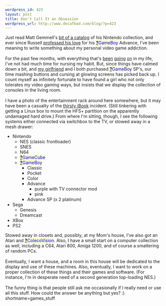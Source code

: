 ```yaml
--- 
wordpress_id: 423
layout: post
title: Don't Call It an Obsession
wordpress_url: http://www.decafbad.com/blog/?p=423
---
```

Just read Matt Gemmell's <a href="http://www.scotlandsoftware.com/blog/?entry=/games/games_stuff.html" target="_top">bit of a catalog</a>
of his Nintendo collection, and ever since Russell <a href="http://beattie.info/notebook/20021201.html#184646" target="_top">professed his love</a>
for his <span style='background : #FFFFCE;'><a href="http://www.decafbad.com/twiki/bin/edit/Main/GameBoy?topicparent=Main.FilterData"><b>?</b></a><font color="#0000FF">GameBoy</font></span> Advance, I've been meaning to write something about my personal video game addiction.
<br /><br />
For the past few months, with everything
that's <a href="http://www.decafbad.com/blog/misc/first_week_off.phtml" target="_top">been</a>
<a href="http://www.decafbad.com/blog/misc/still_breathing.phtml" target="_top">going</a> <a href="http://www.decafbad.com/blog/misc/thirsty_ibook.phtml" target="_top">on</a>
in my life,
I've not had much time for nursing my habit.  But, since things have calmed
down a bit, and <a href="http://www.livejournal.com/~missadroit" target="_top">my girlfriend</a> and I
both purchased <span style='background : #FFFFCE;'><a href="http://www.decafbad.com/twiki/bin/edit/Main/GameBoy?topicparent=Main.FilterData"><b>?</b></a><font color="#0000FF">GameBoy</font></span> SP's, our time mashing buttons and cursing at glowing
screens has picked back up.  I count myself as infinitely fortunate to have
found a girl who not only tolerates my video gaming ways, but insists that
we display the collection of consoles in the living room.
<br /><br />
I have a photo of the entertainment rack around here somewhere, but it
may have been a casualty of the <a href="http://www.decafbad.com/blog/misc/thirsty_ibook.phtml" target="_top">thirsty iBook</a>
incident.  (Still tinkering with getting a Linux box to mount the HFS+
partition on the apparently undamaged hard drive.)  From where I'm sitting,
though, I see the following systems either connected via switchbox to
the TV, or stowed away in a mesh drawer:
<ul>
<li> Nintendo
<ul>
<li> NES (classic frontloader)
</li>
<li> SNES
</li>
<li> N64
</li>
<li> <span style='background : #FFFFCE;'><a href="http://www.decafbad.com/twiki/bin/edit/Main/GameCube?topicparent=Main.FilterData"><b>?</b></a><font color="#0000FF">GameCube</font></span>
</li>
<li> <span style='background : #FFFFCE;'><a href="http://www.decafbad.com/twiki/bin/edit/Main/GameBoy?topicparent=Main.FilterData"><b>?</b></a><font color="#0000FF">GameBoy</font></span>
<ul>
<li> Classic
</li>
<li> Pocket
</li>
<li> Color
</li>
<li> Advance 
<ul>
<li> purple with TV connector mod
</li>
<li> pink 
</li>
</ul>
</li>
<li> Advance SP (x 2 platinum)
</li>
</ul>
</li>
</ul>
</li>
<li> Sega
<ul>
<li> Genesis
</li>
<li> Dreamcast
</li>
</ul>
</li>
<li> XBox
</li>
<li> PS2
</li>
</ul>
Stowed away in closets and, possibly, at my Mom's house, I've also
got an Atari and <span style='background : #FFFFCE;'><a href="http://www.decafbad.com/twiki/bin/edit/Main/ColecoVision?topicparent=Main.FilterData"><b>?</b></a><font color="#0000FF">ColecoVision</font></span>.  Also, I have a small start on a
computer collection as well, including a C64, Atari 800, Amiga 1200,
and of course a smattering of random PCs.
<br /><br />
Eventually, I want a house, and a room in this house will be dedicated
to the display and use of these machines.  Also, eventually, I want
to work on a proper collection of these things and their games and
software.  (For instance, I'm in desperate need of a second generation
top-loading NES.)
<br /><br />
The funny thing is that people still ask me occasionally if I really
need or use all this stuff.  How could the answer be anything but yes? :)
<!--more-->
shortname=games_stuff
